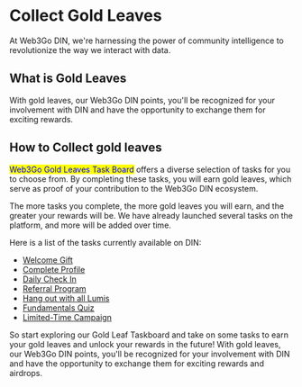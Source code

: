 # Collect Gold Leaves

At Web3Go DIN, we're harnessing the power of community intelligence to revolutionize the way we interact with data.&#x20;

## What is Gold Leaves

With gold leaves, our Web3Go DIN points, you'll be recognized for your involvement with DIN and have the opportunity to exchange them for exciting rewards.





## How to Collect gold leaves

<mark style="color:blue;">Web3Go Gold Leaves Task Board</mark> offers a diverse selection of tasks for you to choose from. By completing these tasks, you will earn gold leaves, which serve as proof of your contribution to the Web3Go DIN ecosystem.&#x20;

The more tasks you complete, the more gold leaves you will earn, and the greater your rewards will be. We have already launched several tasks on the platform, and more will be added over time.

Here is a list of the tasks currently available on DIN:

* [Welcome Gift](welcome-gift.md)
* [Complete Profile](complete-profile.md)
* [Daily Check In](daily-check-in.md)
* [Referral Program](season-1-referral-program.md)
* [Hang out with all Lumis](hang-out-with-all-lumis.md)
* [Fundamentals Quiz](fundamentals-quiz.md)
* [Limited-Time Campaign](limited-time-campaign.md)



So start exploring our Gold Leaf Taskboard and take on some tasks to earn your gold leaves and unlock your rewards in the future! With gold leaves, our Web3Go DIN points, you'll be recognized for your involvement with DIN and have the opportunity to exchange them for exciting rewards and airdrops.
